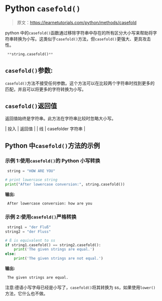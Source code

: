 # Python `casefold()`

> 原文：<https://learnetutorials.com/python/methods/casefold>

python 中的`casefold()`函数通过移除字符串中存在的所有区分大小写来帮助将字符串转换为小写。这类似于`casefold()`方法，但`casefold()`更强大、更具攻击性。

```py
 **string.casefold()** 

```

## `casefold()`参数:

`casefold()`方法不接受任何参数。这个方法可以在比较两个字符串时找到更多的匹配，并且可以将更多的字符转换为小写。

## `casefold()`返回值

返回值始终是字符串。此方法在字符串比较时忽略大小写。

| 投入 | 返回值 |
| 线 | casefolder 字符串 |

## Python 中`casefold()`方法的示例

### 示例 1:使用`casefold()`的 Python 小写转换

```py
 string = "HOW ARE YOU"

# print lowercase string
print("After lowercase conversion:", string.casefold()) 

```

**输出:**

```py
 After lowercase conversion: how are you 
```

### 示例 2:使用`casefold()`严格转换

```py
 string1 = "der Fluß"
string2 = "der Fluss"

# ß is equivalent to ss
if string1.casefold() == string2.casefold():
    print('The given strings are equal.')
else:
    print('The given strings are not equal.') 

```

**输出:**

```py
 The given strings are equal. 
```

注意:德语小写字母已经是小写了，`casefold()`将其转换为 ss，如果使用`lower()`方法，它什么也不做。